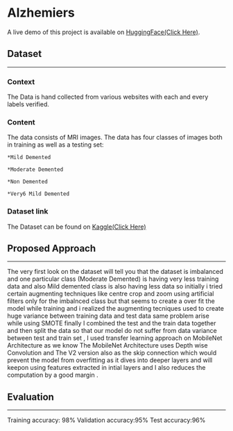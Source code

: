 # Alzhemiers
A live demo of this project is available on [HuggingFace(Click Here)](https://huggingface.co/spaces/Pranay009/Alzheimers/tree/main).

## Dataset
---
### Context ###
The Data is hand collected from various websites with each and every labels verified.

### Content ###
The data consists of MRI images. The data has four classes of images both in training as well as a testing set:

    *Mild Demented

    *Moderate Demented

    *Non Demented

    *Very6 Mild Demented

### Dataset link ###
The Dataset can be found on [Kaggle(Click Here)](https://www.kaggle.com/datasets/tourist55/alzheimers-dataset-4-class-of-images)


## Proposed Approach 
---

The very first look on the dataset will tell you that the dataset is imbalanced and one particular class (Moderate Demented) is having very less training data and also Mild demented class is also having less data so initially i tried certain augmenting techniques like centre crop and zoom using artificial filters only for the imbalnced class but that seems to create a over fit the model while training and i realized the augmenting tecniques used to create huge variance between training data and test data same problem arise while using SMOTE finally I combined the test and the train data together and then split the data so that our model do not suffer from data variance between test and train set , I used transfer learning approach on MobileNet Architecture as we know The MobileNet Architecture uses Depth wise Convolution and The V2 version also as the skip connection which would prevent the model from overfitting as it dives into deeper layers and will keepon using features extracted in intial layers and I also reduces the computation by a good margin .

## Evaluation
---
Training accuracy: 98%
Validation accuracy:95%
Test accuracy:96%



